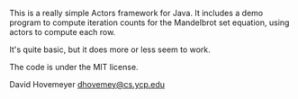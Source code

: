 This is a really simple Actors framework for Java.
It includes a demo program to compute iteration counts for
the Mandelbrot set equation, using actors to compute
each row.

It's quite basic, but it does more or less seem to work.

The code is under the MIT license.

David Hovemeyer <dhovemey@cs.ycp.edu>
